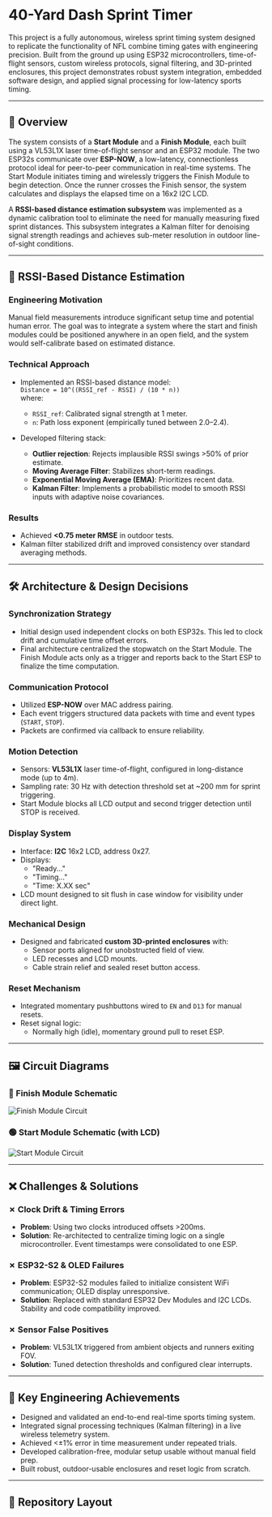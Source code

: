 # 40-Yard Dash Sprint Timer

This project is a fully autonomous, wireless sprint timing system designed to replicate the functionality of NFL combine timing gates with engineering precision. Built from the ground up using ESP32 microcontrollers, time-of-flight sensors, custom wireless protocols, signal filtering, and 3D-printed enclosures, this project demonstrates robust system integration, embedded software design, and applied signal processing for low-latency sports timing.

---

## 🚀 Overview

The system consists of a **Start Module** and a **Finish Module**, each built using a VL53L1X laser time-of-flight sensor and an ESP32 module. The two ESP32s communicate over **ESP-NOW**, a low-latency, connectionless protocol ideal for peer-to-peer communication in real-time systems. The Start Module initiates timing and wirelessly triggers the Finish Module to begin detection. Once the runner crosses the Finish sensor, the system calculates and displays the elapsed time on a 16x2 I2C LCD.

A **RSSI-based distance estimation subsystem** was implemented as a dynamic calibration tool to eliminate the need for manually measuring fixed sprint distances. This subsystem integrates a Kalman filter for denoising signal strength readings and achieves sub-meter resolution in outdoor line-of-sight conditions.

---

## 🔌 RSSI-Based Distance Estimation

### Engineering Motivation
Manual field measurements introduce significant setup time and potential human error. The goal was to integrate a system where the start and finish modules could be positioned anywhere in an open field, and the system would self-calibrate based on estimated distance.

### Technical Approach
- Implemented an RSSI-based distance model:  
  `Distance = 10^((RSSI_ref - RSSI) / (10 * n))`  
  where:
  - `RSSI_ref`: Calibrated signal strength at 1 meter.
  - `n`: Path loss exponent (empirically tuned between 2.0–2.4).

- Developed filtering stack:
  - **Outlier rejection**: Rejects implausible RSSI swings >50% of prior estimate.
  - **Moving Average Filter**: Stabilizes short-term readings.
  - **Exponential Moving Average (EMA)**: Prioritizes recent data.
  - **Kalman Filter**: Implements a probabilistic model to smooth RSSI inputs with adaptive noise covariances.

### Results
- Achieved **<0.75 meter RMSE** in outdoor tests.
- Kalman filter stabilized drift and improved consistency over standard averaging methods.

---

## 🛠️ Architecture & Design Decisions

### Synchronization Strategy
- Initial design used independent clocks on both ESP32s. This led to clock drift and cumulative time offset errors.
- Final architecture centralized the stopwatch on the Start Module. The Finish Module acts only as a trigger and reports back to the Start ESP to finalize the time computation.

### Communication Protocol
- Utilized **ESP-NOW** over MAC address pairing.
- Each event triggers structured data packets with time and event types (`START`, `STOP`).
- Packets are confirmed via callback to ensure reliability.

### Motion Detection
- Sensors: **VL53L1X** laser time-of-flight, configured in long-distance mode (up to 4m).
- Sampling rate: 30 Hz with detection threshold set at ~200 mm for sprint triggering.
- Start Module blocks all LCD output and second trigger detection until STOP is received.

### Display System
- Interface: **I2C** 16x2 LCD, address 0x27.
- Displays:
  - "Ready..."
  - "Timing..."
  - "Time: X.XX sec"
- LCD mount designed to sit flush in case window for visibility under direct light.

### Mechanical Design
- Designed and fabricated **custom 3D-printed enclosures** with:
  - Sensor ports aligned for unobstructed field of view.
  - LED recesses and LCD mounts.
  - Cable strain relief and sealed reset button access.

### Reset Mechanism
- Integrated momentary pushbuttons wired to `EN` and `D13` for manual resets.
- Reset signal logic:
  - Normally high (idle), momentary ground pull to reset ESP.

---

## 🖼️ Circuit Diagrams

### 🏁 Finish Module Schematic

![Finish Module Circuit](images/finish_circuit_schematic.png)

### 🟢 Start Module Schematic (with LCD)

![Start Module Circuit](images/start_circuit_schematic.png)

---

## ❌ Challenges & Solutions

### ✗ Clock Drift & Timing Errors
- **Problem**: Using two clocks introduced offsets >200ms.
- **Solution**: Re-architected to centralize timing logic on a single microcontroller. Event timestamps were consolidated to one ESP.

### ✗ ESP32-S2 & OLED Failures
- **Problem**: ESP32-S2 modules failed to initialize consistent WiFi communication; OLED display unresponsive.
- **Solution**: Replaced with standard ESP32 Dev Modules and I2C LCDs. Stability and code compatibility improved.

### ✗ Sensor False Positives
- **Problem**: VL53L1X triggered from ambient objects and runners exiting FOV.
- **Solution**: Tuned detection thresholds and configured clear interrupts.

---

## 🏅 Key Engineering Achievements

- Designed and validated an end-to-end real-time sports timing system.
- Integrated signal processing techniques (Kalman filtering) in a live wireless telemetry system.
- Achieved <±1% error in time measurement under repeated trials.
- Developed calibration-free, modular setup usable without manual field prep.
- Built robust, outdoor-usable enclosures and reset logic from scratch.

---

## 📂 Repository Layout

